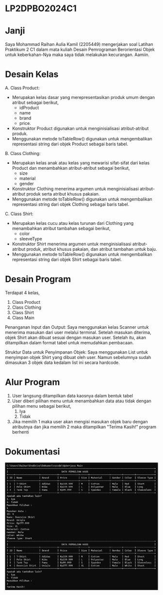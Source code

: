 # LP2DPBO2024C1
# Janji
Saya Mohammad Raihan Aulia Kamil (2205449) mengerjakan soal Latihan Praktikum 2 C1 dalam mata kuliah Desain Pemrograman Berorientasi Objek untuk keberkahan-Nya maka saya tidak melakukan kecurangan. Aamiin.
# Desain Kelas
A. Class Product:
- Merupakan kelas dasar yang merepresentasikan produk umum dengan atribut sebagai berikut,
    - idProduct
    - name
    - brand
    - price.
- Konstruktor Product digunakan untuk menginisialisasi atribut-atribut produk.
- Menggunakan metode toTableRow() digunakan untuk mengembalikan representasi string dari objek Product sebagai baris tabel.

B. Class Clothing:
- Merupakan kelas anak atau kelas yang mewarisi sifat-sifat dari kelas Product dan menambahkan atribut-atribut sebagai berikut,
    - size
    - material
    - gender
- Konstruktor Clothing menerima argumen untuk menginisialisasi atribut-atribut produk serta atribut khusus pakaian.
- Menggunakan metode toTableRow() digunakan untuk mengembalikan representasi string dari objek Clothing sebagai baris tabel.
  
C. Class Shirt:
- Merupakan kelas cucu atau kelas turunan dari Clothing yang menambahkan atribut tambahan sebagai berikut,
    - color
    - sleeveType
- Konstruktor Shirt menerima argumen untuk menginisialisasi atribut-atribut produk, atribut khusus pakaian, dan atribut tambahan untuk baju.
- Menggunakan metode toTableRow() digunakan untuk mengembalikan representasi string dari objek Shirt sebagai baris tabel.
# Desain Program
Terdapat 4 kelas,
1. Class Product
2. Class Clothing
3. Class Shirt
4. Class Main

Penanganan Input dan Output:
  Saya menggunakan kelas Scanner untuk menerima masukan dari user melalui terminal. Setelah masukan diterima, objek Shirt akan dibuat sesuai dengan masukan user. Setelah itu, akan ditampilkan dalam format tabel untuk memudahkan pembacaan.
  
Struktur Data untuk Penyimpanan Objek:
Saya menggunakan List<Shirt> untuk menyimpan objek Shirt yang dibuat oleh user. Namun sebelumnya sudah dimasukan 3 objek data kedalam list ini secara hardcode.
# Alur Program
1. User langsung ditampilkan data kaosnya dalam bentuk tabel
2. User diberi pilihan menu untuk menambahkan data atau tidak dengan pilihan menu sebagai berikut,
   1. Iya
   2. Tidak 
3. Jika memilih 1 maka user akan mengisi masukan objek baru dengan atributnya dan jika memilih 2 maka ditampilkan "Terima Kasih!" program berhenti
# Dokumentasi
![alt text](https://github.com/rehankmil/LP2DPBO2024C1/blob/cd78165678a54823d244fcf21184a372bd335ebe/java/dokumentasi/java.png)

